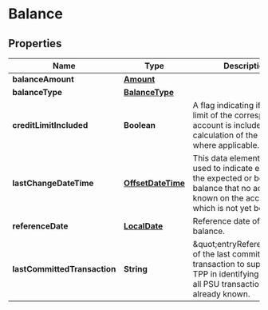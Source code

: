 # Balance

## Properties
Name | Type | Description | Notes
------------ | ------------- | ------------- | -------------
**balanceAmount** | [**Amount**](Amount.md) |  | 
**balanceType** | [**BalanceType**](BalanceType.md) |  | 
**creditLimitIncluded** | **Boolean** | A flag indicating if the credit limit of the corresponding account is included in the calculation of the balance, where applicable.  |  [optional]
**lastChangeDateTime** | [**OffsetDateTime**](OffsetDateTime.md) | This data element might be used to indicate e.g. with the expected or booked balance that no action is known on the account, which is not yet booked.  |  [optional]
**referenceDate** | [**LocalDate**](LocalDate.md) | Reference date of the balance. |  [optional]
**lastCommittedTransaction** | **String** | \&quot;entryReference\&quot; of the last commited transaction to support the TPP in identifying whether all PSU transactions are already known.  |  [optional]
